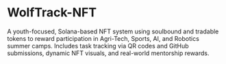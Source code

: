 # WolfTrack-NFT
A youth-focused, Solana-based NFT system using soulbound and tradable tokens to reward participation in Agri-Tech, Sports, AI, and Robotics summer camps. Includes task tracking via QR codes and GitHub submissions, dynamic NFT visuals, and real-world mentorship rewards.
